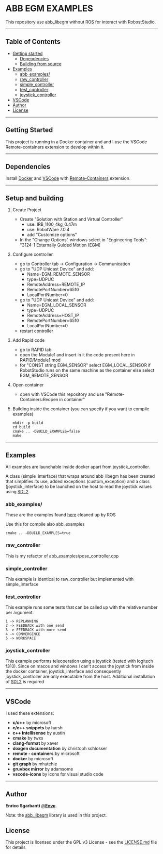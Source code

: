 # **ABB EGM EXAMPLES**
This repository use [abb_libegm](https://github.com/ros-industrial/abb_libegm) without [ROS](https://www.ros.org) for interact with RobostStudio.

---
## **Table of Contents**

* [Getting started](#getting-started)
  * [Dependencies](#dependencies)
  * [Building from source](#building-from-source)
* [Examples](#examples)
    * [abb_examples/](#abb_examples)
    * [raw_controller](#raw_controller)
    * [simple_controller](#simple_controller)
    * [test_controller](#test_controller)
    * [joystick_controller](#joystick_controller)
* [VSCode](#vscode)
* [Author](#author)
* [License](#license)


---
## **Getting Started**
This project is running in a Docker container and and I use the VSCode Remote-containers extension to develop within it.


---
## **Dependencies**
Install [Docker](https://www.docker.com) and [VSCode](https://code.visualstudio.com) with [Remote-Containers](https://marketplace.visualstudio.com/items?itemName=ms-vscode-remote.remote-containers) extension.


---
## **Setup and building**
1. Create Project 
    - Create "Solution with Station and Virtual Controller"
        - use: IRB_1100_4kg_0.47m
        - use: RobotWare 7.0.4
        - add "Customize options"
    - In the "Change Options" windows select in "Engineering Tools": "3124-1 Externally Guided Motion (EGM)

2. Configure controller
    - go to Controller tab -> Configuration -> Communication 
    - go to "UDP Unicast Device" and add:
        - Name=EGM_REMOTE_SENSOR
        - type=UDPUC
        - RemoteAddress=REMOTE_IP
        - RemotePortNumber=6510
        - LocalPortNumber=0
    - go to "UDP Unicast Device" and add:
        - Name=EGM_LOCAL_SENSOR
        - type=UDPUC
        - RemoteAddress=HOST_IP
        - RemotePortNumber=6510
        - LocalPortNumber=0
    - restart controller

3. Add Rapid code
    - go to RAPID tab
    - open the Module1 and insert in it the code present here in RAPID/Module1.mod
    - for "CONST string EGM_SENSOR" select EGM_LOCAL_SENSOR if RobotStudio runs on the same machine as the container else select EGM_REMOTE_SENSOR

4. Open container
    - open with VSCode this repository and use "Remote-Containers:Reopen in container"

5. Building inside the container (you can specify if you want to compile examples)
    ~~~
    mkdir -p build
    cd build
    cmake .. -DBUILD_EXAMPLES=false
    make
    ~~~


---
## **Examples**
All examples are launchable inside docker apart from joystick_controller. 

A class (simple_interface) that wraps around abb_libegm has been created that simplifies its use, added exceptions (custom_exception) and a class (joystick_interface) to be launched on the host to read the joystick values using [SDL2](https://www.libsdl.org/download-2.0.php).


### **abb_examples/**
These are the examples found [here](https://github.com/ros-industrial/abb_libegm/issues/18) cleaned up by ROS

Use this for compile also abb_examples
~~~
cmake .. -DBUILD_EXAMPLES=true
~~~


### **raw_controller**
This is my refactor of abb_examples/pose_controller.cpp

### **simple_controller**
This example is identical to raw_controller but implemented with simple_interface

### **test_controller**
This example runs some tests that can be called up with the relative number per argument:
~~~
1 -> REPLANNING
2 -> FEEDBACK with one send
3 -> FEEDBACK with more send
4 -> CONVERGENCE
5 -> WORKSPACE
~~~


### **joystick_controller**
This example performs teleoperation using a joystick (tested with logitech f310).
Since on macos and windows I can't access the joystick from inside the docker container, joystick_interface and consequently joystick_controller are only executable from the host. Additional installation of [SDL2](https://www.libsdl.org/download-2.0.php) is required


---
## **VSCode**
I used these extensions:
- **c/c++** by microsoft
- **c/c++ snippets** by harsh
- **c++ intellisense** by austin
- **cmake** by twxs
- **clang-format** by xaver
- **doxgen documentation** by christoph schlosser
- **remote - containers** by microsoft
- **docker** by microsoft
- **git graph** by mhutchie
- **gruvbox mirror** by adamsome
- **vscode-icons** by icons for visual studio code


---
## **Author**
**Enrico Sgarbanti** [@**Envq**](https://github.com/Envq).

Note: the [abb_libegm](https://github.com/ros-industrial/abb_libegm) library is used in this project.


## **License**
This project is licensed under the GPL v3 License - see the [LICENSE.md](LICENSE.md) file for details